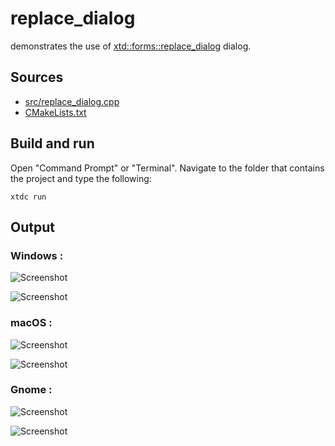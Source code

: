 # replace_dialog

demonstrates the use of [xtd::forms::replace_dialog](https://gammasoft71.github.io/xtd/reference_guides/latest/classxtd_1_1forms_1_1replace__dialog.html) dialog.

## Sources

* [src/replace_dialog.cpp](src/replace_dialog.cpp)
* [CMakeLists.txt](CMakeLists.txt)

## Build and run

Open "Command Prompt" or "Terminal". Navigate to the folder that contains the project and type the following:

```shell
xtdc run
```

## Output

### Windows :

![Screenshot](../../../../docs/pictures/examples/replace_dialog_w.png)

![Screenshot](../../../../docs/pictures/examples/replace_dialog_wd.png)

### macOS :

![Screenshot](../../../../docs/pictures/examples/replace_dialog_m.png)

![Screenshot](../../../../docs/pictures/examples/replace_dialog_md.png)

### Gnome :

![Screenshot](../../../../docs/pictures/examples/replace_dialog_g.png)

![Screenshot](../../../../docs/pictures/examples/replace_dialog_gd.png)
